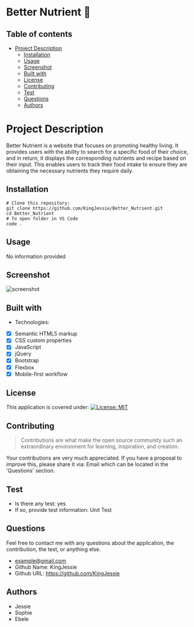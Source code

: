 
  # **Better Nutrient** 📃
  
  ## Table of contents
  - [Project Description](#project-description)
      - [Installation](#installation)
      - [Usage](#usage)
      - [Screenshot](#screenshot)
      - [Built with](#built-with)
      - [License](#license)
      - [Contributing](#contributing)
      - [Test](#test)
      - [Questions](#questions)
      - [Authors](#authors)
      

  # **Project Description**
  Better Nutrient is a website that focuses on promoting healthy living. It provides users with the ability to search for a specific food of their choice, and in return, it displays the corresponding nutrients and recipe based on their input. This enables users to track their food intake to ensure they are obtaining the necessary nutrients they require daily.

  ## Installation
  ```
# Clone this repository:
git clone https://github.com/KingJessie/Better_Nutrient.git
cd Better_Nutrient
# To open folder in VS Code
code .
```


  ## Usage
  No information provided

  ## Screenshot
  ![screenshot](images/bn.gif)
  
  ## Built with
  * Technologies: 
 - [x] Semantic HTML5 markup 
 - [x] CSS custom properties 
 - [x] JavaScript 
 - [x] jQuery 
 - [x] Bootstrap 
 - [x] Flexbox 
 - [x] Mobile-first workflow

  ## License
  This application is covered under: [![License: MIT](https://img.shields.io/badge/License-MIT-yellow.svg)](https://opensource.org/licenses/MIT)


  ## Contributing

  > Contributions are what make the open source community such an extraordinary environment for learning, inspiration, and creation.
  
  Your contributions are very much appreciated. If you have a proposal to improve this, please share it via:
  Email which can be located in the 'Questions' section.
  

  ## Test
  - Is there any test: yes
  - If so, provide test information: Unit Test

  ## Questions
  Feel free to contact me with any questions about the application, the contribution, the test, or anything else.
  - example@gmail.com
  - Github Name: KingJessie
  - Github URL: https://github.com/KingJessie

  ## Authors
  * Jessie
* Sophie
* Ebele
  
  